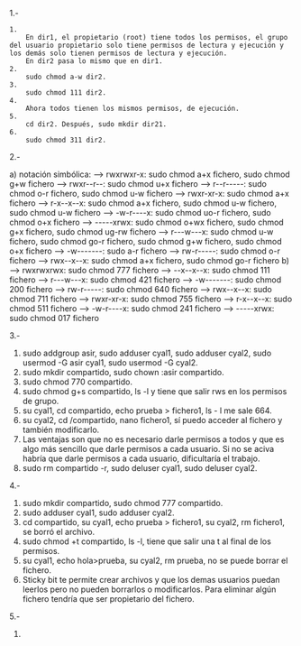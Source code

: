 1.-

    1.
        En dir1, el propietario (root) tiene todos los permisos, el grupo del usuario propietario solo tiene permisos de lectura y ejecución y los demás solo tienen permisos de lectura y ejecución.
        En dir2 pasa lo mismo que en dir1.
    2.
        sudo chmod a-w dir2.
    3.
        sudo chmod 111 dir2.
    4.
        Ahora todos tienen los mismos permisos, de ejecución.
    5.
        cd dir2. Después, sudo mkdir dir21.
    6.
        sudo chmod 311 dir2.

2.-

a)
notación simbólica:
--> rwxrwxr-x: sudo chmod a+x fichero, sudo chmod g+w fichero
--> rwxr--r--: sudo chmod u+x fichero
--> r--r-----: sudo chmod o-r fichero, sudo chmod u-w fichero
--> rwxr-xr-x: sudo chmod a+x fichero
--> r-x--x--x: sudo chmod a+x fichero, sudo chmod u-w fichero, sudo chmod u-w fichero
--> -w-r----x: sudo chmod uo-r fichero, sudo chmod o+x fichero
--> -----xrwx: sudo chmod o+wx fichero, sudo chmod g+x fichero, sudo chmod ug-rw fichero
--> r---w---x: sudo chmod u-w fichero, sudo chmod go-r fichero, sudo chmod g+w fichero, sudo chmod o+x fichero
--> -w-------: sudo a-r fichero
--> rw-r-----: sudo chmod o-r fichero
--> rwx--x--x: sudo chmod a+x fichero, sudo chmod go-r fichero
b)
--> rwxrwxrwx: sudo chmod 777 fichero 
--> --x--x--x: sudo chmod 111 fichero
--> r---w---x: sudo chmod 421 fichero
--> -w-------: sudo chmod 200 fichero
--> rw-r-----: sudo chmod 640 fichero
--> rwx--x--x: sudo chmod 711 fichero
--> rwxr-xr-x: sudo chmod 755 fichero
--> r-x--x--x: sudo chmod 511 fichero
--> -w-r----x: sudo chmod 241 fichero
--> -----xrwx: sudo chmod 017 fichero

3.-

1) sudo addgroup asir, sudo adduser cyal1, sudo adduser cyal2, sudo usermod -G asir cyal1, sudo usermod -G cyal2.
2) sudo mkdir compartido, sudo chown :asir compartido.
3) sudo chmod 770 compartido.
4) sudo chmod g+s compartido, ls -l y tiene que salir rws en los permisos de
   grupo.
5) su cyal1, cd compartido, echo prueba > fichero1, ls - l me sale 664.
6) su cyal2, cd /compartido, nano fichero1, sí puedo acceder al fichero y también modificarlo.
7) Las ventajas son que no es necesario darle permisos a todos y que es algo más sencillo que darle permisos a cada usuario. Si no se aciva habría que darle permisos a cada usuario, dificultaría el trabajo.
8) sudo rm compartido -r, sudo deluser cyal1, sudo deluser cyal2.

4.-

1) sudo mkdir compartido, sudo chmod 777 compartido.
2) sudo adduser cyal1, sudo adduser cyal2.
3) cd compartido, su cyal1, echo prueba > fichero1, su cyal2, rm fichero1, se borró el archivo.
4)  sudo chmod +t compartido, ls -l, tiene que salir una t al final de los permisos.
5) su cyal1, echo hola>prueba, su cyal2, rm prueba, no se puede borrar el fichero.
6) Sticky bit te permite crear archivos y que los demas usuarios puedan leerlos pero no pueden borrarlos o modificarlos.
Para eliminar algún fichero tendría que ser propietario del fichero.

5.-

1) 

